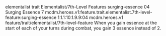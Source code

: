 <ability>
  <metadata>
    <class>elementalist</class>
    <feature_type>trait</feature_type>
    <file_dpath>Elementalist/7th-Level Features</file_dpath>
    <item_id>surging-essence</item_id>
    <item_index>04</item_index>
    <item_name>Surging Essence</item_name>
    <level>7</level>
    <scc>mcdm.heroes.v1:feature.trait.elementalist.7th-level-feature:surging-essence</scc>
    <scdc>1.1.1:10.1.9.9:04</scdc>
    <source>mcdm.heroes.v1</source>
    <type>feature/trait/elementalist/7th-level-feature</type>
  </metadata>
  <effects>
    <effect type="mundane">When you gain essence at the start of each of your turns during combat, you gain 3 essence instead of 2.</effect>
  </effects>
</ability>
